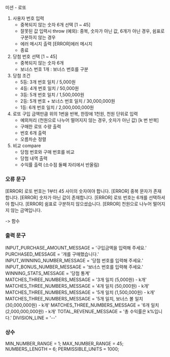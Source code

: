 미션 - 로또

1. 사용자 번호 입력
   - 중복되지 않는 숫자 6개 선택 [1 ~ 45]
   - 잘못된 값 입력시 throw
     (예외): 중복, 숫자가 아닌 값, 6개가 아닌 경우, 쉼표로 구분하지 않는 경우
   - 에러 메시지 출력 [ERROR]에러 메시지
   - 종료
2. 당첨 번호 선택 [1 ~ 45]
   - 중복되지 않는 숫자 6개
   - 보너스 번호 1개 : 보너스 번호를 구분
3. 당첨 조건
   - 5등: 3개 번호 일치 / 5,000원
   - 4등: 4개 번호 일치 / 50,000원
   - 3등: 5개 번호 일치 / 1,500,000원
   - 2등: 5개 번호 + 보너스 번호 일치 / 30,000,000원
   - 1등: 6개 번호 일치 / 2,000,000,000원
4. 로또 구입 금액만큼 위의 1번을 반복, 한장에 1천원, 천원 단위로 입력
   - 예외처리 (천원으로 나누어 떨어지지 않는 경우, 숫자가 아닌 값)
     [k 번 반복]
   - 구매한 로또 수량 출력
   - 번호 6개 출력
   - 오름차순 정렬
5. 비교
   compare
   - 당첨 번호와 구매 번호를 비교
   - 당첨 내역 출력
   - 수익률 출력 (소수점 둘째 자리에서 반올림)

### 오류 문구

[ERROR] 로또 번호는 1부터 45 사이의 숫자여야 합니다.
[ERROR] 중복 문자가 존재합니다.
[ERROR] 숫자가 아닌 값이 존재합니다.
[ERROR] 로또 번호는 6개를 선택하셔야 합니다.
[ERROR] 쉼표로 구분하지 않으셨습니다.
[ERROR] 천원으로 나누어 떨어지지 않는 금액입니다.

-> 함수

### 출력 문구

INPUT_PURCHASE_AMOUNT_MESSAGE = '구입금액을 입력해 주세요.'
PURCHASED_MESSAGE = '개를 구매했습니다.'
INPUT_WINNING_NUMBER_MESSAGE = '당첨 번호를 입력해 주세요.'
INPUT_BONUS_NUMBER_MESSAGE = '보너스 번호를 입력해 주세요.'
WINNING_STATS_MESSAGE = '당첨 통계'
MATCHES_THREE_NUMBERS_MESSAGE = '3개 일치 (5,000원) - k개'
MATCHES_THREE_NUMBERS_MESSAGE = '4개 일치 (50,000원) - k개'
MATCHES_THREE_NUMBERS_MESSAGE = '5개 일치 (1,500,000원) - k개'
MATCHES_THREE_NUMBERS_MESSAGE = '5개 일치, 보너스 볼 일치 (30,000,000원) - k개'
MATCHES_THREE_NUMBERS_MESSAGE = '6개 일치 (2,000,000,000원) - k개'
TOTAL_REVENUE_MESSAGE = '총 수익률은 k%입니다.'
DIVISION_LINE = '--'

### 상수

MIN_NUMBER_RANGE = 1;
MAX_NUMBER_RANGE = 45;
NUMBERS_LENGTH = 6;
PERMISSIBLE_UNITS = 1000;
